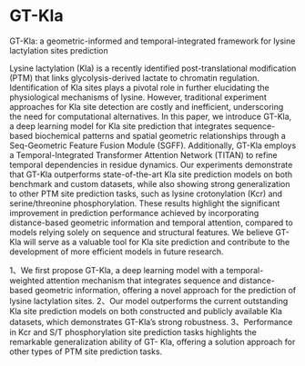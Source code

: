 # GT-Kla
GT-Kla: a geometric-informed and temporal-integrated framework for lysine lactylation sites prediction

Lysine lactylation (Kla) is a recently identified post-translational modification (PTM) that links glycolysis-derived lactate to chromatin regulation. Identification of Kla sites plays a pivotal role in further elucidating the physiological mechanisms of lysine. However, traditional experiment approaches for Kla site detection are costly and inefficient, underscoring the need for computational alternatives. In this paper, we introduce GT-Kla, a deep learning model for Kla site prediction that integrates sequence-based biochemical patterns and spatial geometric relationships through a Seq-Geometric Feature Fusion Module (SGFF). Additionally, GT-Kla employs a Temporal-Integrated Transformer Attention Network (TITAN) to refine temporal dependencies in residue dynamics. Our experiments demonstrate that GT-Kla outperforms state-of-the-art Kla site prediction models on both benchmark and custom datasets, while also showing strong generalization to other PTM site prediction tasks, such as lysine crotonylation (Kcr) and serine/threonine phosphorylation. These results highlight the significant improvement in prediction performance achieved by incorporating distance-based geometric information and temporal attention, compared to models relying solely on sequence and structural features. We believe GT-Kla will serve as a valuable tool for Kla site prediction and contribute to the development of more efficient models in future research.

1、We first propose GT-Kla, a deep learning model with
a temporal-weighted attention mechanism that integrates
sequence and distance-based geometric information, offering
a novel approach for the prediction of lysine lactylation
sites.
2、Our model outperforms the current outstanding Kla
site prediction models on both constructed and publicly
available Kla datasets, which demonstrates GT-Kla’s strong
robustness.
3、Performance in Kcr and S/T phosphorylation site prediction
tasks highlights the remarkable generalization ability of GT-
Kla, offering a solution approach for other types of PTM site
prediction tasks.
